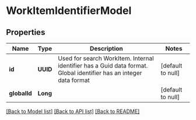 # WorkItemIdentifierModel
## Properties

| Name | Type | Description | Notes |
|------------ | ------------- | ------------- | -------------|
| **id** | **UUID** | Used for search WorkItem. Internal identifier has a Guid data format. Global identifier has an integer data format | [default to null] |
| **globalId** | **Long** |  | [default to null] |

[[Back to Model list]](../README.md#documentation-for-models) [[Back to API list]](../README.md#documentation-for-api-endpoints) [[Back to README]](../README.md)

